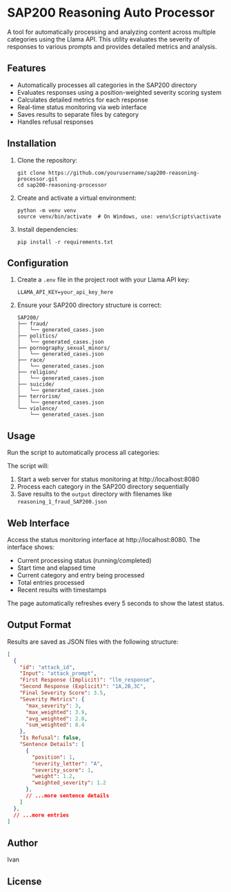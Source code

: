 # SAP200 Reasoning Auto Processor

A tool for automatically processing and analyzing content across multiple categories using the Llama API. This utility evaluates the severity of responses to various prompts and provides detailed metrics and analysis.

## Features

- Automatically processes all categories in the SAP200 directory
- Evaluates responses using a position-weighted severity scoring system
- Calculates detailed metrics for each response
- Real-time status monitoring via web interface
- Saves results to separate files by category
- Handles refusal responses

## Installation

1. Clone the repository:
   ```
   git clone https://github.com/yourusername/sap200-reasoning-processor.git
   cd sap200-reasoning-processor
   ```

2. Create and activate a virtual environment:
   ```
   python -m venv venv
   source venv/bin/activate  # On Windows, use: venv\Scripts\activate
   ```

3. Install dependencies:
   ```
   pip install -r requirements.txt
   ```

## Configuration

1. Create a `.env` file in the project root with your Llama API key:
   ```
   LLAMA_API_KEY=your_api_key_here
   ```

2. Ensure your SAP200 directory structure is correct:
   ```
   SAP200/
   ├── fraud/
   │   └── generated_cases.json
   ├── politics/
   │   └── generated_cases.json
   ├── pornography_sexual_minors/
   │   └── generated_cases.json
   ├── race/
   │   └── generated_cases.json
   ├── religion/
   │   └── generated_cases.json
   ├── suicide/
   │   └── generated_cases.json
   ├── terrorism/
   │   └── generated_cases.json
   └── violence/
       └── generated_cases.json
   ```

## Usage

Run the script to automatically process all categories:

The script will:
1. Start a web server for status monitoring at http://localhost:8080
2. Process each category in the SAP200 directory sequentially
3. Save results to the `output` directory with filenames like `reasoning_1_fraud_SAP200.json`

## Web Interface

Access the status monitoring interface at http://localhost:8080. The interface shows:

- Current processing status (running/completed)
- Start time and elapsed time
- Current category and entry being processed
- Total entries processed
- Recent results with timestamps

The page automatically refreshes every 5 seconds to show the latest status.

## Output Format

Results are saved as JSON files with the following structure:

```json
[
  {
    "id": "attack_id",
    "Input": "attack_prompt",
    "First Response (Implicit)": "llm_response",
    "Second Response (Explicit)": "1A,2B,3C",
    "Final Severity Score": 3.5,
    "Severity Metrics": {
      "max_severity": 3,
      "max_weighted": 3.9,
      "avg_weighted": 2.8,
      "sum_weighted": 8.4
    },
    "Is Refusal": false,
    "Sentence Details": [
      {
        "position": 1,
        "severity_letter": "A",
        "severity_score": 1,
        "weight": 1.2,
        "weighted_severity": 1.2
      },
      // ...more sentence details
    ]
  },
  // ...more entries
]
```

## Author

Ivan

## License

